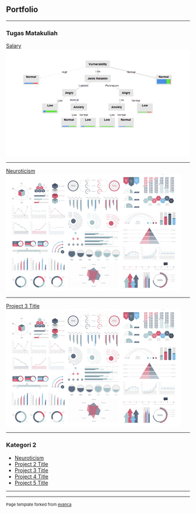 ## Portfolio

---

### Tugas Matakuliah 

[Salary](https://colab.research.google.com/drive/1jcqE_sd0zhWH9I0Mi2d2sKVRqfJCdcB4?usp=sharing)
<img src="images/tree.png?raw=true"/>

---
[Neuroticism](/pdf/Neuroticism.pdf)
<img src="images/dummy_thumbnail.jpg?raw=true"/>

---
[Project 3 Title](http://example.com/)
<img src="images/dummy_thumbnail.jpg?raw=true"/>

---

### Kategori 2

- [Neuroticism](http://example.com/)
- [Project 2 Title](http://example.com/)
- [Project 3 Title](http://example.com/)
- [Project 4 Title](http://example.com/)
- [Project 5 Title](http://example.com/)

---




---
<p style="font-size:11px">Page template forked from <a href="https://github.com/evanca/quick-portfolio">evanca</a></p>
<!-- Remove above link if you don't want to attibute -->
